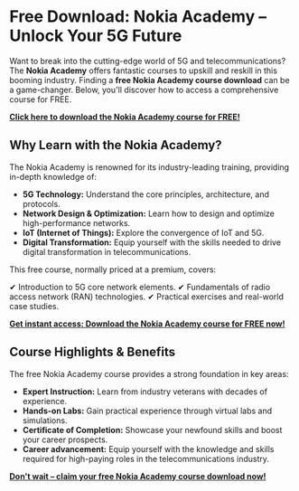 # Free Download: Nokia Academy – Unlock Your 5G Future

Want to break into the cutting-edge world of 5G and telecommunications? The **Nokia Academy** offers fantastic courses to upskill and reskill in this booming industry. Finding a **free Nokia Academy course download** can be a game-changer. Below, you'll discover how to access a comprehensive course for FREE.

[**Click here to download the Nokia Academy course for FREE!**](https://udemywork.com/nokia-academy)

## Why Learn with the Nokia Academy?

The Nokia Academy is renowned for its industry-leading training, providing in-depth knowledge of:

*   **5G Technology:** Understand the core principles, architecture, and protocols.
*   **Network Design & Optimization:** Learn how to design and optimize high-performance networks.
*   **IoT (Internet of Things):** Explore the convergence of IoT and 5G.
*   **Digital Transformation:** Equip yourself with the skills needed to drive digital transformation in telecommunications.

This free course, normally priced at a premium, covers:

✔ Introduction to 5G core network elements.
✔ Fundamentals of radio access network (RAN) technologies.
✔ Practical exercises and real-world case studies.

[**Get instant access: Download the Nokia Academy course for FREE now!**](https://udemywork.com/nokia-academy)

## Course Highlights & Benefits

The free Nokia Academy course provides a strong foundation in key areas:

*   **Expert Instruction:** Learn from industry veterans with decades of experience.
*   **Hands-on Labs:** Gain practical experience through virtual labs and simulations.
*   **Certificate of Completion:** Showcase your newfound skills and boost your career prospects.
*   **Career advancement:** Equip yourself with the knowledge and skills required for high-paying roles in the telecommunications industry.

[**Don't wait – claim your free Nokia Academy course download now!**](https://udemywork.com/nokia-academy)
